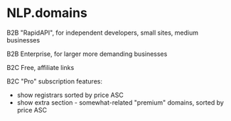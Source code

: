 # NLP.domains

B2B "RapidAPI", for independent developers, small sites, medium businesses

B2B Enterprise, for larger more demanding businesses

B2C Free, affiliate links

B2C "Pro" subscription features:

* show registrars sorted by price ASC
* show extra section - somewhat-related "premium" domains, sorted by price ASC


